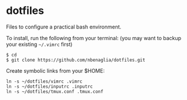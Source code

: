 # dotfiles

Files to configure a practical bash environment.

To install, run the following from your terminal: (you may want to backup your
existing `~/.vimrc` first)
```
$ cd
$ git clone https://github.com/nbenaglia/dotfiles.git
```
Create symbolic links from your $HOME:
```
ln -s ~/dotfiles/vimrc .vimrc
ln -s ~/dotfiles/inputrc .inputrc
ln -s ~/dotfiles/tmux.conf .tmux.conf
```
